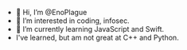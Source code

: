 - 👋 Hi, I’m @EnoPlague
- 👀 I’m interested in coding, infosec.
- 🌱 I’m currently learning JavaScript and Swift.
- I've learned, but am not great at C++ and Python.

<!---
Enoplague/Enoplague is a ✨ special ✨ repository because its `README.md` (this file) appears on your GitHub profile.
You can click the Preview link to take a look at your changes.
--->
